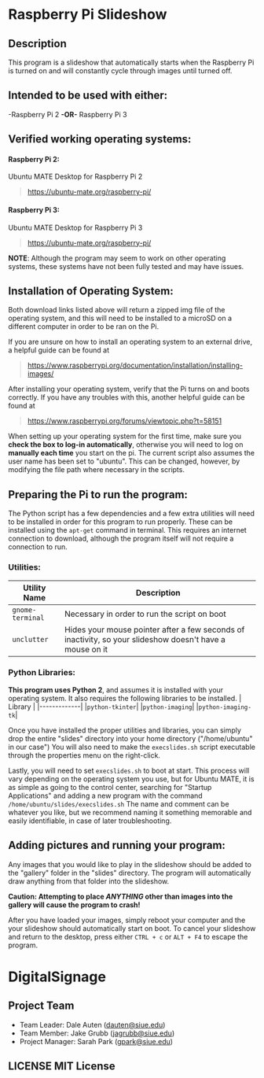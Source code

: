 # Raspberry Pi Slideshow
## Description
This program is a slideshow that automatically starts when the Raspberry Pi is turned on and will constantly cycle through images until turned off.
## Intended to be used with either:
-Raspberry Pi 2 **-OR-** Raspberry Pi 3

## Verified working operating systems:
#### Raspberry Pi 2:
Ubuntu MATE Desktop for Raspberry Pi 2 
> https://ubuntu-mate.org/raspberry-pi/

#### Raspberry Pi 3:
Ubuntu MATE Desktop for Raspberry Pi 3 
> https://ubuntu-mate.org/raspberry-pi/

**NOTE**: Although the program may seem to work on other operating systems, these systems have not been fully tested and may have issues. 

## Installation of Operating System:
Both download links listed above will return a zipped img file of the operating system, and this will need to be installed to a microSD on a different computer in order to be ran on the Pi.

If you are unsure on how to install an operating system to an external drive, a helpful guide can be found at 
> https://www.raspberrypi.org/documentation/installation/installing-images/

After installing your operating system, verify that the Pi turns on and boots correctly. If you have any troubles with this, another helpful guide can be found at 
> https://www.raspberrypi.org/forums/viewtopic.php?t=58151

When setting up your operating system for the first time, make sure you **check the box to log-in automatically**, otherwise you will need to log on **manually each time** you start on the pi. 
The current script also assumes the user name has been set to "ubuntu". This can be changed, however, by modifying the file path where necessary in the scripts.

## Preparing the Pi to run the program:
The Python script has a few dependencies and a few extra utilities will need to be installed in order for this program to run properly. These can be installed using the `apt-get` command in terminal. This requires an internet connection to download, although the program itself will not require a connection to run.

### Utilities:
| Utility Name | Description |
| ------------ | ------------|
| `gnome-terminal`| Necessary in order to run the script on boot|
| `unclutter`| Hides your mouse pointer after a few seconds of inactivity, so your slideshow doesn't have a mouse on it|

### Python Libraries:
**This program uses Python 2**, and assumes it is installed with your operating system. It also requires the following libraries to be installed.
| Library |
|-------------|
|`python-tkinter`|
|`python-imaging`|
|`python-imaging-tk`|

Once you have installed the proper utilities and libraries, you can simply drop the entire "slides" directory into your home directory ("/home/ubuntu" in our case") You will also need to make the `execslides.sh` script executable through the properties menu on the right-click.

Lastly, you will need to set `execslides.sh` to boot at start. This process will vary depending on the operating system you use, but for Ubuntu MATE, it is as simple as going to the control center, searching for "Startup Applications" and adding a new program with the command `/home/ubuntu/slides/execslides.sh` 
The name and comment can be whatever you like, but we recommend naming it something memorable and easily identifiable, in case of later troubleshooting.

## Adding pictures and running your program:
Any images that you would like to play in the slideshow should be added to the "gallery" folder in the "slides" directory. The program will automatically draw anything from that folder into the slideshow. 

**Caution: Attempting to place _ANYTHING_ other than images into the gallery will cause the program to crash!**

After you have loaded your images, simply reboot your computer and the your slideshow should automatically start on boot.
To cancel your slideshow and return to the desktop, press either `CTRL + c` or `ALT + F4` to escape the program.

# DigitalSignage

## Project Team 

- Team Leader: Dale Auten (dauten@siue.edu)
- Team Member: Jake Grubb (jagrubb@siue.edu)
- Project Manager: Sarah Park (gpark@siue.edu)

## LICENSE MIT License
